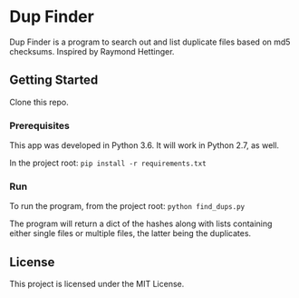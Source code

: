 # Dup Finder

Dup Finder is a program to search out and list duplicate files based on md5 checksums. Inspired by Raymond Hettinger.

## Getting Started

Clone this repo.

### Prerequisites

This app was developed in Python 3.6. It will work in Python 2.7, as well.

In the project root:
`pip install -r requirements.txt`

### Run

To run the program, from the project root:
`python find_dups.py`

The program will return a dict of the hashes along with lists containing either single files or multiple files, the latter being the duplicates.

## License

This project is licensed under the MIT License.
